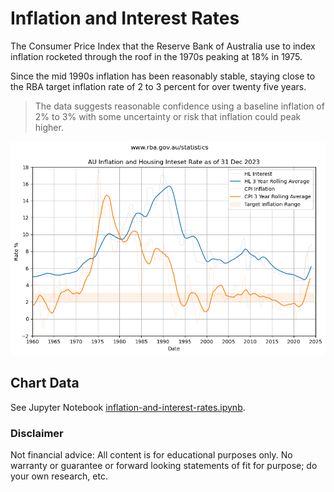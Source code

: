 # Inflation and Interest Rates

The Consumer Price Index that the Reserve Bank of Australia use to index inflation rocketed through the roof in the 1970s peaking at 18% in 1975. 

Since the mid 1990s inflation has been reasonably stable, staying close to the RBA target inflation rate of 2 to 3 percent for over twenty five years.

> The data suggests reasonable confidence using a baseline inflation of 2% to 3% with some uncertainty or risk that inflation could peak higher.

![](images/inflation-and-interest-rates.png)

## Chart Data

See Jupyter Notebook [inflation-and-interest-rates.ipynb](../notebooks/inflation-and-interest-rates.ipynb).

### Disclaimer

Not financial advice: All content is for educational purposes only. No warranty or guarantee or forward looking statements of fit for purpose; do your own research, etc.